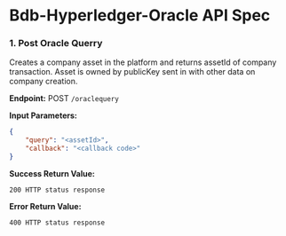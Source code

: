 # Bdb-Hyperledger-Oracle API Spec

### 1. Post Oracle Querry

Creates a company asset in the platform and returns assetId of company transaction. Asset is owned by publicKey sent in with other data on company creation.

**Endpoint:** POST `/oraclequery`

**Input Parameters:**

```json
{
    "query": "<assetId>",
    "callback": "<callback code>"
}
```

**Success Return Value:**

```code
200 HTTP status response
```

**Error Return Value:**

```code
400 HTTP status response
```